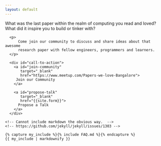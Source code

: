 ```yaml
---
layout: default
---
```


<div class="home white">

  <section id="welcome-content" class="narrow">
      <p>
          What was the last paper within the realm of computing you read and
          loved? What did it inspire you to build or tinker with?
      </p>

      <p>
          Come join our community to discuss and share ideas about that awesome
          research paper with fellow engineers, programmers and learners.
      </p>

      <div id="call-to-action">
        <a id="join-community"
           target="_blank"
           href="https://www.meetup.com/Papers-we-love-Bangalore">
         Join our Community
        </a>

        <a id="propose-talk"
           target="_blank"
           href="{{site.form}}">
          Propose a Talk
        </a>
      </div>

  <section id="faq" class="narrow">

    <!-- Cannot include markdown the obvious way.  -->
    <!-- https://github.com/jekyll/jekyll/issues/1303 -->

    {% capture my_include %}{% include FAQ.md %}{% endcapture %}
    {{ my_include | markdownify }}

  </section>
</div>
